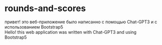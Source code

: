 # rounds-and-scores
привет! это веб-приложение было написанно с помощью Chat-GPT3 и с использованием Bootstrap5 <br>
    Hello! this web application was written with Chat-GPT3 and using Bootstrap5
